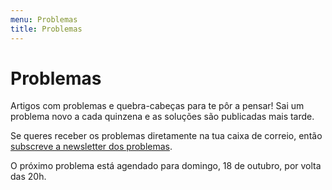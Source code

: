```yaml
---
menu: Problemas
title: Problemas
---
```


# Problemas

Artigos com problemas e quebra-cabeças para te pôr a pensar! Sai um problema novo a cada quinzena e as soluções são publicadas mais tarde.

Se queres receber os problemas diretamente na tua caixa de correio, então [subscreve a newsletter dos problemas](http://eepurl.com/hf2ioP).

O próximo problema está agendado para domingo, 18 de outubro, por volta das 20h.